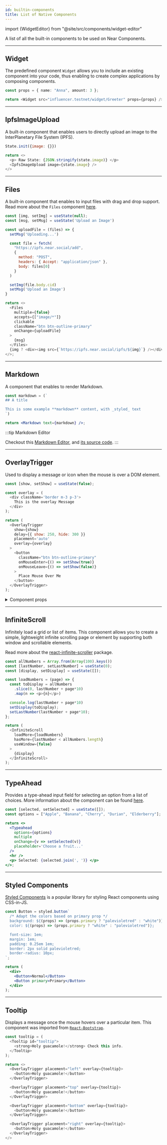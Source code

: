 ```yaml
---
id: builtin-components
title: List of Native Components
---
```


import {WidgetEditor} from "@site/src/components/widget-editor"

A list of all the built-in components to be used on Near Components.

---

## Widget

The predefined component `Widget` allows you to include an existing component into your code, thus enabling to create complex applications by composing components.

<WidgetEditor id='1' height="100px">

```ts
const props = { name: "Anna", amount: 3 };

return <Widget src="influencer.testnet/widget/Greeter" props={props} />;
```

</WidgetEditor>

---

## IpfsImageUpload

A built-in component that enables users to directly upload an image to the InterPlanetary File System (IPFS).

<WidgetEditor id='2' height="200px">

```js
State.init({image: {}})

return <>
  <p> Raw State: {JSON.stringify(state.image)} </p>
  <IpfsImageUpload image={state.image} />
</>
```

</WidgetEditor>

---

## Files

A built-in component that enables to input files with drag and drop support. Read more about the `Files` component [here](https://www.npmjs.com/package/react-files).

<WidgetEditor id='3' height="220px">

```js
const [img, setImg] = useState(null);
const [msg, setMsg] = useState('Upload an Image')

const uploadFile = (files) => {
  setMsg('Uploading...')

  const file = fetch(
    "https://ipfs.near.social/add",
    {
      method: "POST",
      headers: { Accept: "application/json" },
      body: files[0]
    }
  )

  setImg(file.body.cid)
  setMsg('Upload an Image')
}

return <>
  <Files
    multiple={false}
    accepts={["image/*"]}
    clickable
    className="btn btn-outline-primary"
    onChange={uploadFile}
  >
    {msg}
  </Files>
  {img ? <div><img src={`https://ipfs.near.social/ipfs/${img}`} /></div> : ''}
</>;
```

</WidgetEditor>

---

## Markdown

A component that enables to render Markdown.

<WidgetEditor id='4' height="60px">

```jsx
const markdown = (`
## A title

This is some example **markdown** content, with _styled_ text
`)

return <Markdown text={markdown} />;
```

</WidgetEditor>

:::tip Markdown Editor

Checkout this [Markdown Editor](https://near.social/#/mob.near/widget/MarkdownEditorIframeExample), and [its source code](https://near.social/mob.near/widget/WidgetSource?src=mob.near/widget/MarkdownEditorIframeExample).
:::

---

## OverlayTrigger

Used to display a message or icon when the mouse is over a DOM element.

<WidgetEditor id='5' height="200px">

```javascript
const [show, setShow] = useState(false);

const overlay = (
  <div className='border m-3 p-3'>
    This is the overlay Message
  </div>
);

return (
  <OverlayTrigger
    show={show}
    delay={{ show: 250, hide: 300 }}
    placement='auto'
    overlay={overlay}
  >
    <button
      className="btn btn-outline-primary"
      onMouseEnter={() => setShow(true)}
      onMouseLeave={() => setShow(false)}
    >
      Place Mouse Over Me
    </button>
  </OverlayTrigger>
);
```

</WidgetEditor>

<details markdown="1">

<summary> Component props </summary>

The OverlayTrigger component has several props that allow you to customize its behavior:

| Prop        | Description                                                                                                                                                                                                                                                                  |
|-------------|------------------------------------------------------------------------------------------------------------------------------------------------------------------------------------------------------------------------------------------------------------------------------|
| `show`      | A boolean value that determines whether the overlay is currently visible or not.                                                                                                                                                                                             |
| `trigger`   | An array of events that trigger the display of the overlay. In this example, the `trigger` prop is set to `["hover", "focus"]`, which means that the overlay will be displayed when the user hovers over or focuses on the element.                                          |
| `delay`     | An object that specifies the delay before the overlay is displayed or hidden. In this example, the `delay` prop is set to `{ show: 250, hide: 300 }`, which means that the overlay will be displayed after a 250-millisecond delay and hidden after a 300-millisecond delay. |
| `placement` | A string that specifies the position of the overlay relative to the trigger element. In this example, the `placement` prop is set to `"auto"`, which means that the position will be automatically determined based on available space.                                      |
| `overlay`   | The content that will be displayed in the overlay. In this example, the `overlay` prop is set to a `<div>` element containing the message "This is the overlay message.                                                                                                      |
</details>

---

## InfiniteScroll

Infinitely load a grid or list of items. This component allows you to create a simple, lightweight infinite scrolling page or element by supporting both window and scrollable elements.

Read more about the [react-infinite-scroller](https://www.npmjs.com/package/react-infinite-scroller) package.

<WidgetEditor id='6' height="200px">

```js
const allNumbers = Array.from(Array(100).keys())
const [lastNumber, setLastNumber] = useState(0);
const [display, setDisplay] = useState([]);

const loadNumbers = (page) => {
  const toDisplay = allNumbers
    .slice(0, lastNumber + page*10)
    .map(n => <p>{n}</p>)

  console.log(lastNumber + page*10)
  setDisplay(toDisplay);
  setLastNumber(lastNumber + page*10);
};

return (
  <InfiniteScroll
    loadMore={loadNumbers}
    hasMore={lastNumber < allNumbers.length}
    useWindow={false}
  >
    {display}
  </InfiniteScroll>
);
```

</WidgetEditor>

---

## TypeAhead

Provides a type-ahead input field for selecting an option from a list of choices. More information about the component can be found [here](https://github.com/ericgio/react-bootstrap-typeahead).

<WidgetEditor id='7' height="300px">

```jsx
const [selected, setSelected] = useState([]);
const options = ["Apple", "Banana", "Cherry", "Durian", "Elderberry"];

return <>
  <Typeahead
    options={options}
    multiple
    onChange={v => setSelected(v)}
    placeholder='Choose a fruit...'
  />
  <hr />
  <p> Selected: {selected.join(', ')} </p>
</>;
```

</WidgetEditor>

---

## Styled Components

[Styled Components](https://styled-components.com/) is a popular library for styling React components using CSS-in-JS.

<WidgetEditor id='8' height="80px">

```jsx
const Button = styled.button`
  /* Adapt the colors based on primary prop */
  background: ${(props) => (props.primary ? "palevioletred" : "white")};
  color: ${(props) => (props.primary ? "white" : "palevioletred")};

  font-size: 1em;
  margin: 1em;
  padding: 0.25em 1em;
  border: 2px solid palevioletred;
  border-radius: 10px;
`;

return (
  <div>
    <Button>Normal</Button>
    <Button primary>Primary</Button>
  </div>
);
```

</WidgetEditor>

---

## Tooltip

Displays a message once the mouse hovers over a particular item. This component was imported from [`React-Bootstrap`](https://react-bootstrap-v3.netlify.app/components/tooltips/).

<WidgetEditor id='9' height="120px">

```js
const tooltip = (
  <Tooltip id="tooltip">
    <strong>Holy guacamole!</strong> Check this info.
  </Tooltip>
);

return <>
  <OverlayTrigger placement="left" overlay={tooltip}>
    <button>Holy guacamole!</button>
  </OverlayTrigger>

  <OverlayTrigger placement="top" overlay={tooltip}>
    <button>Holy guacamole!</button>
  </OverlayTrigger>

  <OverlayTrigger placement="bottom" overlay={tooltip}>
    <button>Holy guacamole!</button>
  </OverlayTrigger>

  <OverlayTrigger placement="right" overlay={tooltip}>
    <button>Holy guacamole!</button>
  </OverlayTrigger>
</>
```

</WidgetEditor>